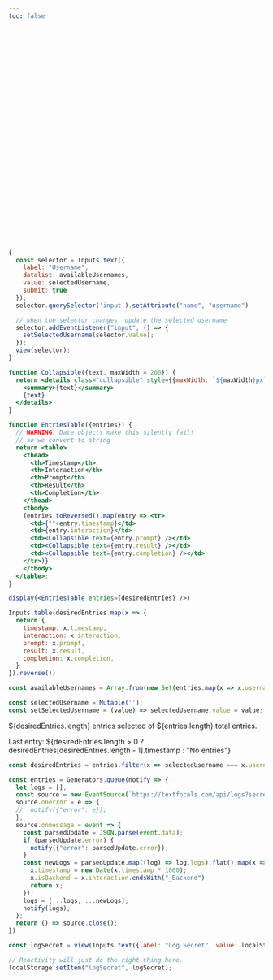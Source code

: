 ```yaml
---
toc: false
---
```


<div class="hero">
  <h1>Log Viewer</h1>
</div>

```js
{
  const selector = Inputs.text({
    label: "Username",
    datalist: availableUsernames,
    value: selectedUsername,
    submit: true
  });
  selector.querySelector('input').setAttribute("name", "username")

  // when the selector changes, update the selected username
  selector.addEventListener("input", () => {
    setSelectedUsername(selector.value);
  });
  view(selector);
}
```


```jsx
function Collapsible({text, maxWidth = 200}) {
  return <details class="collapsible" style={{maxWidth: `${maxWidth}px`}}>
    <summary>{text}</summary>
    {text}
  </details>;
}
```

```jsx
function EntriesTable({entries}) {
  // WARNING: Date objects make this silently fail!
  // so we convert to string
  return <table>
    <thead>
      <th>Timestamp</th>
      <th>Interaction</th>
      <th>Prompt</th>
      <th>Result</th>
      <th>Completion</th>
    </thead>
    <tbody>
    {entries.toReversed().map(entry => <tr>
      <td>{""+entry.timestamp}</td>
      <td>{entry.interaction}</td>
      <td><Collapsible text={entry.prompt} /></td>
      <td><Collapsible text={entry.result} /></td>
      <td><Collapsible text={entry.completion} /></td>
    </tr>)}
    </tbody>
  </table>;
}
```


```jsx
display(<EntriesTable entries={desiredEntries} />)
```

```js
Inputs.table(desiredEntries.map(x => {
  return {
    timestamp: x.timestamp,
    interaction: x.interaction,
    prompt: x.prompt,
    result: x.result,
    completion: x.completion,
  }
}).reverse())
```

```js
const availableUsernames = Array.from(new Set(entries.map(x => x.username))).sort();
```

```js
const selectedUsername = Mutable('');
const setSelectedUsername = (value) => selectedUsername.value = value;
```

${desiredEntries.length} entries selected of ${entries.length} total entries.

Last entry: ${desiredEntries.length > 0 ? desiredEntries[desiredEntries.length - 1].timestamp : "No entries"}


```js
const desiredEntries = entries.filter(x => selectedUsername === x.username);
```


```js
const entries = Generators.queue(notify => {
  let logs = [];
  const source = new EventSource(`https://textfocals.com/api/logs?secret=${logSecret}`);
  source.onerror = e => {
  //  notify({"error": e});
  };
  source.onmessage = event => {
    const parsedUpdate = JSON.parse(event.data);
    if (parsedUpdate.error) {
      notify({"error": parsedUpdate.error});
    }
    const newLogs = parsedUpdate.map((log) => log.logs).flat().map(x => {
      x.timestamp = new Date(x.timestamp * 1000);
      x.isBackend = x.interaction.endsWith("_Backend")
      return x;
    });
    logs = [...logs, ...newLogs];
    notify(logs);
  };
  return () => source.close();
})
```

```js
const logSecret = view(Inputs.text({label: "Log Secret", value: localStorage.getItem("logSecret") || ""}));
```

```js
// Reactivity will just do the right thing here.
localStorage.setItem("logSecret", logSecret);
```



<style>

.hero {
  display: flex;
  flex-direction: column;
  align-items: center;
  font-family: var(--sans-serif);
  margin: 4rem 0 8rem;
  text-wrap: balance;
  text-align: center;
}

.hero h1 {
  margin: 1rem 0;
  padding: 1rem 0;
  max-width: none;
  font-size: 14vw;
  font-weight: 900;
  line-height: 1;
  background: linear-gradient(30deg, var(--theme-foreground-focus), currentColor);
  -webkit-background-clip: text;
  -webkit-text-fill-color: transparent;
  background-clip: text;
}

.hero h2 {
  margin: 0;
  max-width: 34em;
  font-size: 20px;
  font-style: initial;
  font-weight: 500;
  line-height: 1.5;
  color: var(--theme-foreground-muted);
}

@media (min-width: 640px) {
  .hero h1 {
    font-size: 90px;
  }
}

details.collapsible {
  white-space: pre-wrap;
}

details.collapsible summary {
  text-overflow: ellipsis;
  white-space: nowrap;
  overflow: hidden;
  direction: rtl;
}

</style>
